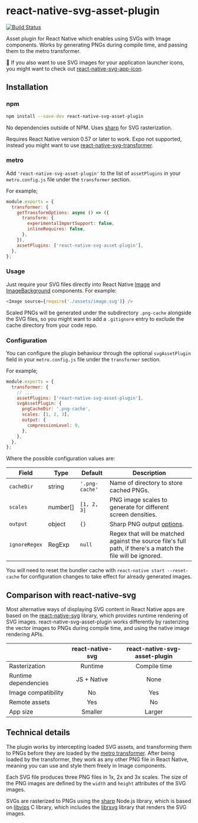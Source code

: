 # react-native-svg-asset-plugin

[![Build Status](https://travis-ci.org/aeirola/react-native-svg-asset-plugin.svg?branch=master)](https://travis-ci.org/aeirola/react-native-svg-asset-plugin)

Asset plugin for React Native which enables using SVGs with Image components. Works by generating PNGs during compile time, and passing them to the metro transformer.

:iphone: If you also want to use SVG images for your application launcher icons, you might want to check out [react-native-svg-app-icon](https://github.com/aeirola/react-native-svg-app-icon).

## Installation

### npm

```bash
npm install --save-dev react-native-svg-asset-plugin
```

No dependencies outside of NPM. Uses [sharp](https://github.com/lovell/sharp) for SVG rasterization.

Requires React Native version 0.57 or later to work. Expo not supported, instead you might want to use [react-native-svg-transformer](https://github.com/kristerkari/react-native-svg-transformer).

### metro

Add `'react-native-svg-asset-plugin'` to the list of `assetPlugins` in your `metro.config.js` file under the `transformer` section.

For example;

```javascript
module.exports = {
  transformer: {
    getTransformOptions: async () => ({
      transform: {
        experimentalImportSupport: false,
        inlineRequires: false,
      },
    }),
    assetPlugins: ['react-native-svg-asset-plugin'],
  },
};
```

### Usage

Just require your SVG files directly into React Native [Image](https://facebook.github.io/react-native/docs/image) and [ImageBackground](https://facebook.github.io/react-native/docs/imagebackground) components. For example:

```javascript
<Image source={require('./assets/image.svg')} />
```

Scaled PNGs will be generated under the subdirectory `.png-cache` alongside the SVG files, so you might want to add a `.gitignore` entry to exclude the cache directory from your code repo.

### Configuration

You can configure the plugin behaviour through the optional `svgAssetPlugin` field in your `metro.config.js` file under the `transformer` section.

For example;

```javascript
module.exports = {
  transformer: {
    // ...
    assetPlugins: ['react-native-svg-asset-plugin'],
    svgAssetPlugin: {
      pngCacheDir: '.png-cache',
      scales: [1, 2, 3],
      output: {
        compressionLevel: 9,
      },
    },
  },
};
```

Where the possible configuration values are:

| Field         | Type     | Default        | Description                                                                                                  |
| ------------- | -------- | -------------- | ------------------------------------------------------------------------------------------------------------ |
| `cacheDir`    | string   | `'.png-cache'` | Name of directory to store cached PNGs.                                                                      |
| `scales`      | number[] | `[1, 2, 3]`    | PNG image scales to generate for different screen densities.                                                 |
| `output`      | object   | `{}`           | Sharp PNG output [options](http://sharp.pixelplumbing.com/en/v0.22.1/api-output/#png).                       |
| `ignoreRegex` | RegExp   | `null`         | Regex that will be matched against the source file's full path, if there's a match the file will be ignored. |

You will need to reset the bundler cache with `react-native start --reset-cache` for configuration changes to take effect for already generated images.

## Comparison with react-native-svg

Most alternative ways of displaying SVG content in React Native apps are based on the [react-native-svg](https://github.com/react-native-community/react-native-svg) library, which provides runtime rendering of SVG images. react-native-svg-asset-plugin works differently by rasterizing the vector images to PNGs during compile time, and using the native image rendering APIs.

|                      | react-native-svg | react-native-svg-asset-plugin |
| -------------------- | :--------------: | :---------------------------: |
| Rasterization        |     Runtime      |         Compile time          |
| Runtime dependencies |   JS + Native    |             None              |
| Image compatibility  |        No        |              Yes              |
| Remote assets        |       Yes        |              No               |
| App size             |     Smaller      |            Larger             |

## Technical details

The plugin works by intercepting loaded SVG assets, and transforming them to PNGs before they are loaded by the [metro transformer](https://facebook.github.io/metro/docs/en/concepts#transformation). After being loaded by the transformer, they work as any other PNG file in React Native, meaning you can use and style them freely in Image components.

Each SVG file produces three PNG files in 1x, 2x and 3x scales. The size of the PNG images are defined by the `width` and `height` attributes of the SVG images.

SVGs are rasterized to PNGs using the [sharp](https://github.com/lovell/sharp) Node.js library, which is based on [libvips](https://github.com/libvips/libvips) C library, which includes the [librsvg](https://github.com/GNOME/librsvg) library that renders the SVG images.
